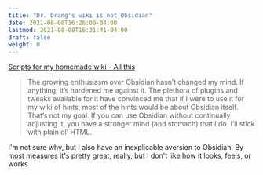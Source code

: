```yaml
---
title: "Dr. Drang's wiki is not Obsidian"
date: 2021-08-08T16:26:00-04:00
lastmod: 2021-08-08T16:31:41-04:00
draft: false
weight: 0
---
```


[Scripts for my homemade wiki - All this](https://leancrew.com/all-this/2021/08/scripts-for-my-homemade-wiki/)

> The growing enthusiasm over Obsidian hasn’t changed my mind. If anything, it’s hardened me against it. The plethora of plugins and tweaks available for it have convinced me that if I were to use it for my wiki of hints, most of the hints would be about Obsidian itself. That’s not my goal. If you can use Obsidian without continually adjusting it, you have a stronger mind (and stomach) that I do. I’ll stick with plain ol’ HTML.

I'm not sure why, but I also have an inexplicable aversion to Obsidian. By most measures it's pretty great, really, but I don't like how it looks, feels, or works.

[//]: # "Exported with love from a post written in Org mode"
[//]: # "- https://github.com/kaushalmodi/ox-hugo"

